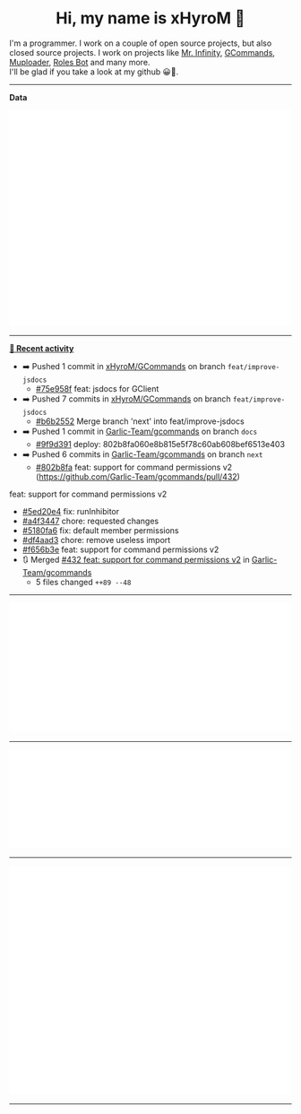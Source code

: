 <p align="center">
    <!-- <img src="https://avatars.githubusercontent.com/u/56601352" width="192" alt="hyro's pfp" /> -->
    <h1 align="center">Hi, my name is xHyroM 👋</h1>
</p>

I'm a programmer. I work on a couple of open source projects, but also closed source projects. I work on projects like [Mr. Infinity](https://discord.com/oauth2/authorize?client_id=720321585625694239&scope=bot%20applications.commands&permissions=8&redirect_uri=https://blobs.gq/imanager&prompt=consent&response_type=code), [GCommands](https://github.com/Garlic-Team/GCommands), [Muploader](https://github.com/xHyroM/Muploder), [Roles Bot](https://github.com/xHyroM/roles-bot) and many more.  
I'll be glad if you take a look at my github 😀👀.

___
**Data**

<img src="https://github.com/xHyroM/xHyroM/blob/master/.cache/base.svg">

___

**[📰 Recent activity](https://github.com/xHyroM)**
* ➡️ Pushed 1 commit in [xHyroM/GCommands](https://github.com/xHyroM/GCommands) on branch `feat/improve-jsdocs`
  * [#75e958f](https://github.com/xHyroM/GCommands/commit/75e958f) feat: jsdocs for GClient
* ➡️ Pushed 7 commits in [xHyroM/GCommands](https://github.com/xHyroM/GCommands) on branch `feat/improve-jsdocs`
  * [#b6b2552](https://github.com/xHyroM/GCommands/commit/b6b2552) Merge branch &#39;next&#39; into feat/improve-jsdocs
* ➡️ Pushed 1 commit in [Garlic-Team/gcommands](https://github.com/Garlic-Team/gcommands) on branch `docs`
  * [#9f9d391](https://github.com/Garlic-Team/gcommands/commit/9f9d391) deploy: 802b8fa060e8b815e5f78c60ab608bef6513e403
* ➡️ Pushed 6 commits in [Garlic-Team/gcommands](https://github.com/Garlic-Team/gcommands) on branch `next`
  * [#802b8fa](https://github.com/Garlic-Team/gcommands/commit/802b8fa) feat: support for command permissions v2 (https://github.com/Garlic-Team/gcommands/pull/432)

feat: support for command permissions v2
  * [#5ed20e4](https://github.com/Garlic-Team/gcommands/commit/5ed20e4) fix: runInhibitor
  * [#a4f3447](https://github.com/Garlic-Team/gcommands/commit/a4f3447) chore: requested changes
  * [#5180fa6](https://github.com/Garlic-Team/gcommands/commit/5180fa6) fix: default member permissions
  * [#df4aad3](https://github.com/Garlic-Team/gcommands/commit/df4aad3) chore: remove useless import
  * [#f656b3e](https://github.com/Garlic-Team/gcommands/commit/f656b3e) feat: support for command permissions v2
* 🔃 Merged [#432 feat: support for command permissions v2](https://github.com/Garlic-Team/gcommands/pull/432) in [Garlic-Team/gcommands](https://github.com/Garlic-Team/gcommands)
  * 5 files changed `++89 --48`


___

<img src="https://github.com/xHyroM/xHyroM/blob/master/.cache/isocalendar.svg">

___

<img src="https://github.com/xHyroM/xHyroM/blob/master/.cache/languages.svg">

___

<img src="https://github.com/xHyroM/xHyroM/blob/master/.cache/achievements.svg">

___
